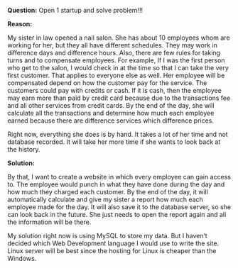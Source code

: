 **Question:** Open 1 startup and solve problem!!!

**Reason:**

My sister in law opened a nail salon. She has about 10 employees whom are working for her, but they all have different schedules. They may work in difference days and difference hours. Also, there are few rules for taking turns and to compensate employees. For example, If I was the first person who get to the salon, I would check in at the time so that I can take the very first customer. That applies to everyone else as well. Her employee will be compensated depend on how the customer pay for the service. The customers could pay with credits or cash. If it is cash, then the employee may earn more than paid by credit card because due to the transactions fee and all other services from credit cards. By the end of the day, she will calculate all the transactions and determine how much each employee earned because there are difference services which difference prices.

Right now, everything she does is by hand. It takes a lot of her time and not database recorded. It will take her more time if she wants to look back at the history.

**Solution:**

By that, I want to create a website in which every employee can gain access to. The employee would punch in what they have done during the day and how much they charged each customer. By the end of the day, it will automatically calculate and give my sister a report how much each employee made for the day. It will also save it to the database server, so she can look back in the future. She just needs to open the report again and all the information will be there.

My solution right now is using MySQL to store my data. But I haven’t decided which Web Development language I would use to write the site. Linux server will be best since the hosting for Linux is cheaper than the Windows.
